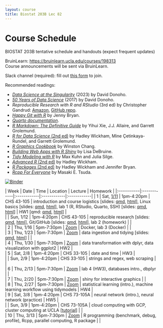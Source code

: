 ```yaml
---
layout: course
title: Biostat 203B Lec 82
---
```


# Course Schedule

BIOSTAT 203B tentative schedule and handouts (expect frequent updates)

BruinLearn: <https://bruinlearn.ucla.edu/courses/198313>  
Course announcements will be sent via BruinLearn. 

Slack channel (required): fill out [this form](https://forms.gle/mpuVdtiPrUrNdsaD9) to join.  

Recommended readings:  

* [_Data Science at the Singularity_](https://arxiv.org/abs/2310.00865) (2023) by David Donoho.  
* [_50 Years of Data Science_](https://doi.org/10.1080/10618600.2017.1384734) (2017) by David Donoho.  
* _Reproducible Research with R and RStudio_ (3rd ed) by Christopher Gandrud: [Amazon](https://www.amazon.com/Reproducible-Research-RStudio-Chapman-Hall-dp-0367144026/dp/0367144026/ref=dp_ob_title_bk), [GitHub repo](https://github.com/christophergandrud/Rep-Res-Book).  
* [_Happy Git with R_](http://happygitwithr.com) by Jenny Bryan.  
* [_Quarto documentation_](https://quarto.org/docs/guide/).  
* [_R Markdown: The Definitive Guide_](https://bookdown.org/yihui/rmarkdown/) by Yihui Xie, J.J. Allaire, and Garrett Grolemund.  
* [_R for Data Science_ (2nd ed)](https://r4ds.hadley.nz/) by Hadley Wickham, Mine Çetinkaya-Rundel, and Garrett Grolemund.  
* [_R Graphics Cookbook_](https://r-graphics.org) by Winston Chang.   
* [_Building Web Apps with R Shiny_](https://debruine.github.io/shinyintro) by Lisa DeBruine.  
* [_Tidy Modeling with R_](https://www.tmwr.org/) by Max Kuhn and Julia Silge.  
* [_Advanced R_ (2nd ed)](https://adv-r.hadley.nz/) by Hadley Wickham.  
* [_R Packages_ (2nd ed)](https://r-pkgs.org/) by Hadley Wickham and Jennifer Bryan.  
* [_Rcpp For Everyone_](https://teuder.github.io/rcpp4everyone_en/) by Masaki E. Tsuda.  

[![Binder](https://mybinder.org/badge_logo.svg)](https://mybinder.org/v2/gh/ucla-biostat-203b/2025winter/main?urlpath=rstudio)

| Week | Date | Time | Location | Lecture | Homework |
|:-----------|:------------|:------------|:------------|:------------|
| 1 | Sat, [1/11](https://ucla-biostat-203b.github.io/2025winter/biostat203bwinter2024lec82/2025/01/11/lec82.html) | 1pm-4:20pm | CHS 43-105 | introduction and course logistics \[slides: [qmd](https://raw.githubusercontent.com/ucla-biostat-203b/2025winter/main/slides/01-intro/intro.qmd), [html](../slides/01-intro/intro.html)\], Linux basics \[slides: [qmd](https://raw.githubusercontent.com/ucla-biostat-203b/2025winter/main/slides/02-linux/linux.qmd), [html](../slides/02-linux/linux.html)\], lab 1 (R, RStudio, Quarto, SSH) \[slides: [qmd](https://raw.githubusercontent.com/ucla-biostat-203b/2025winter/main/labs/lab01/lab01.qmd), [html](../labs/lab01/lab01.html)\] | HW1 \[qmd: [qmd](https://raw.githubusercontent.com/ucla-biostat-203b/2025winter/main/hw/hw1/hw1.qmd), [html](../hw/hw1/hw1.html)\] |   
|   | Sun, 1/12 | 1pm-4:20pm | CHS 43-105 | reproducible research \[slides: [qmd](https://raw.githubusercontent.com/ucla-biostat-203b/2025winter/main/slides/03-repres/repres.qmd), [html](../slides/03-repres/repres.html)\], Git/GitHub \[slides: [qmd](https://raw.githubusercontent.com/ucla-biostat-203b/2025winter/main/slides/04-git/git.qmd), [html](../slides/04-git/git.html)\], lab 2 (homework) | |   
| 2 | Thu, 1/16 | 5pm-7:30pm | [Zoom](https://ucla.zoom.us/j/92818013711) | Docker, lab 3 (Docker) | |   
| 3 | Thu, 1/23 | 5pm-7:30pm | [Zoom](https://ucla.zoom.us/j/92818013711) | data ingestion and tidying \[slides: [qmd](https://raw.githubusercontent.com/ucla-biostat-203b/2025winter/main/slides/05-tidy/tidy.qmd), [html](../slides/05-tidy/tidy.html)\] | |    
| 4 | Thu, 1/30 | 5pm-7:30pm | [Zoom](https://ucla.zoom.us/j/92818013711) | data transformation with dplyr, data visualization with ggplot2 | HW2 |    
| 5 | Sat, 2/8 | 1pm-4:20pm | CHS 33-105 | date and time | HW3 |     
|   | Sun, 2/9 | 1pm-4:20pm | CHS 33-105 | strings and regex, web scraping | |    
| 6 | Thu, 2/13 | 5pm-7:30pm | [Zoom](https://ucla.zoom.us/j/92818013711) | lab 4 (HW3), databases intro., dbplyr | |  
| 7 | Thu, 2/20 | 5pm-7:30pm | [Zoom](https://ucla.zoom.us/j/92818013711) | shiny for interactive graphics |  |    
| 8 | Thu, 2/27 | 5pm-7:30pm | [Zoom](https://ucla.zoom.us/j/92818013711) | statistical learning (intro.), machine learning workflow using tidymodels | HW4 |   
| 9 | Sat, 3/8 | 1pm-4:20pm | CHS 73-105A | neural network (intro.), neural network (practice) | HW5 |    
|   | Sun, 3/9 | 1pm-4:20pm | CHS 73-105A | cloud computing with GCP, cluster computing at UCLA \[[tutorial](https://github.com/chris-german/Hoffman2Tutorials)\] | |   
| 10 | Thu, 3/13 | 5pm-7:30pm | [Zoom](https://ucla.zoom.us/j/92818013711) | R programming (benchmark, debug, profile), Rcpp, parallel computing, R package | |   
